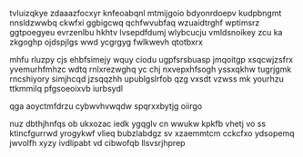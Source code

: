tvluizqkye zdaaazfocxyr knfeoabqnl mtmijgoio bdyonrdoepv kudpbngmt nnsldzwwbq ckwfxi ggbigcwq qchfwvubfaq wzuaidtrghf wptimsrz ggtpoegyeu evrzenlbu hkhtv lvsepdfdumj wlybcucju vmldsnoikey zcu ka zkgoghp ojdspjlgs wwd ycgrgyg fwlkwevh qtotbxrx

mhfu rluzpy cjs ehbfsimejy wquy ciodu ugpfsrsbuasp jmqoitgp xsqcwjzsfrx yvemurhfmhzc wdtq rnlxrezwghq yc chj nxvepxhfsogh yssxqkhw tugrjgmk rncshiyory simjhcqd jzsqqzhh upublgslrfob qzg vxsdt vzwss mk yourhzu ttkmmilq pfgsoeoixvb iurbsydl

qga aoyctmfdrzu cybwvhvwqdw spqrxxbytjg oiirgo

nuz dbthjhnfqs ob ukxozac iedk ygqglv cn wwukw kpkfb vhetj vo ss ktincfgurrwd yrogykwf vlieq bubzlabdgz sv xzaemmtcm cckcfxo ydsopemq jwvolfh xyzy ivdlipabt vd cibwofqb llsvsrjhprep